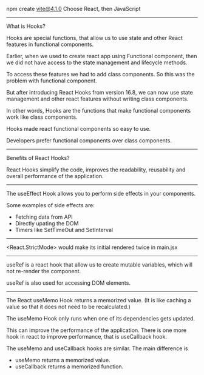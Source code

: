 npm create vite@4.1.0
Choose React, then JavaScript

---

What is Hooks?

Hooks are special functions, that allow us to use state and other React features in functional components.

Earlier, when we used to create react app using Functional component, then we did not have access to the state management and lifecycle methods.

To access these features we had to add class components. So this was the problem with functional component.

But after introducing React Hooks from version 16.8, we can now use state management and other react features without writing class components.

In other words, Hooks are the functions that make functional components work like class components.

Hooks made react functional components so easy to use.

Developers prefer functional components over class components.

---

Benefits of React Hooks?

React Hooks simplify the code, improves the readability, reusability and overall performance of the application.

---

The useEffect Hook allows you to perform side effects in your components.

Some examples of side effects are:

- Fetching data from API
- Directly upating the DOM
- Timers like SetTimeOut and SetInterval

---

<React.StrictMode> would make its initial rendered twice in main.jsx

---

useRef is a react hook that allow us to create mutable variables, which will not re-render the component.

useRef is also used for accessing DOM elements.

---

The React useMemo Hook returns a memorized value. (It is like caching a value so that it does not need to be recalculated.)

The useMemo Hook only runs when one of its dependencies gets updated.

This can improve the performance of the application. There is one more hook in react to improve performance, that is useCallback hook.

The useMemo and useCallback hooks are similar. The main difference is

- useMemo returns a memorized value.
- useCallback returns a memorized function.
